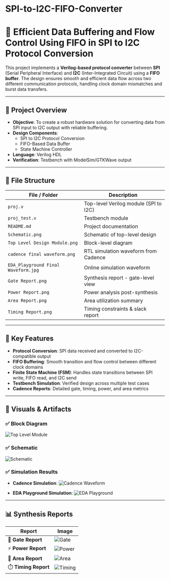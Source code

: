 # SPI-to-I2C-FIFO-Converter
# 🔄 Efficient Data Buffering and Flow Control Using FIFO in SPI to I2C Protocol Conversion

This project implements a **Verilog-based protocol converter** between **SPI** (Serial Peripheral Interface) and **I2C** (Inter-Integrated Circuit) using a **FIFO buffer**. The design ensures smooth and efficient data flow across two different communication protocols, handling clock domain mismatches and burst data transfers.

---

## 🚀 Project Overview

- **Objective**: To create a robust hardware solution for converting data from SPI input to I2C output with reliable buffering.
- **Design Components**:
  - SPI to I2C Protocol Conversion
  - FIFO-Based Data Buffer
  - State Machine Controller
- **Language**: Verilog HDL
- **Verification**: Testbench with ModelSim/GTKWave output

---

## 📁 File Structure

| File / Folder            | Description                                 |
|--------------------------|---------------------------------------------|
| `proj.v`                 | Top-level Verilog module (SPI to I2C)       |
| `proj_test.v`            | Testbench module                            |
| `README.md`              | Project documentation                       |
| `Schematic.png`          | Schematic of top-level design               |
| `Top Level Design Module.png` | Block-level diagram                    |
| `cadence final waveform.png` | RTL simulation waveform from Cadence   |
| `EDA_Playground Final Waveform.jpg` | Online simulation waveform      |
| `Gate Report.png`        | Synthesis report - gate-level view          |
| `Power Report.png`       | Power analysis post-synthesis               |
| `Area Report.png`        | Area utilization summary                    |
| `Timing Report.png`      | Timing constraints & slack report           |

---

## 🧠 Key Features

- **Protocol Conversion**: SPI data received and converted to I2C-compatible output
- **FIFO Buffering**: Smooth transition and flow control between different clock domains
- **Finite State Machine (FSM)**: Handles state transitions between SPI write, FIFO read, and I2C send
- **Testbench Simulation**: Verified design across multiple test cases
- **Cadence Reports**: Detailed gate, timing, power, and area metrics

---

## 📸 Visuals & Artifacts

### ✅ Block Diagram
![Top Level Module](Top%20Level%20Design%20Module.png)

### ✅ Schematic
![Schematic](Schematic.png)

### ✅ Simulation Results
- **Cadence Simulation**:
  ![Cadence Waveform](cadence%20final%20waveform.png)

- **EDA Playground Simulation**:
  ![EDA Playground](EDA_Playground%20Final%20Waveform.jpg)

---

## 📊 Synthesis Reports

| Report         | Image |
|----------------|-------|
| 🧱 **Gate Report** | ![Gate](Gate%20Report.png) |
| ⚡ **Power Report** | ![Power](Power%20Report.png) |
| 📐 **Area Report**  | ![Area](Area%20Report.png) |
| ⏱️ **Timing Report** | ![Timing](Timing%20Report.png) |


